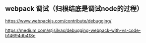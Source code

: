 ## webpack 调试（归根结底是调试node的过程）

https://www.webpackjs.com/contribute/debugging/

https://medium.com/@jsilvax/debugging-webpack-with-vs-code-b14694db4f8e

